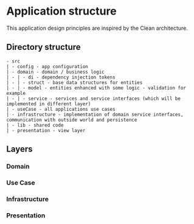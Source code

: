 # Application structure

This application design principles are inspired by the Clean architecture.

## Directory structure

```
- src
| - config - app configuration
| - domain - domain / business logic
| - | - di - dependency injection tokens
| - | - struct - base data structures for entities
| - | - model - entities enhanced with some logic - validation for example
| - | - service - services and service interfaces (which will be implemented in different layer)
| - useCase - all applications use cases
| - infrastructure - implementation of domain service interfaces, communication with outside world and persistence
| - lib - shared code
| - presentation - view layer
```

## Layers
### Domain
### Use Case
### Infrastructure
### Presentation